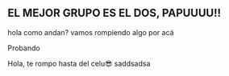 ## EL MEJOR GRUPO ES EL DOS, PAPUUUU!!
hola como andan? vamos rompiendo algo por acá

Probando

Hola, te rompo hasta del celu😎
saddsadsa